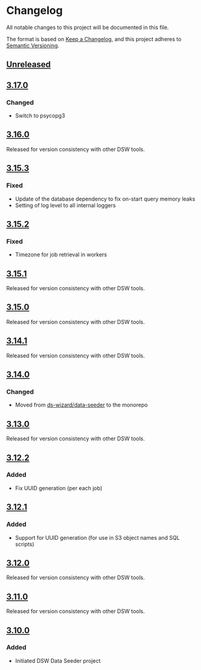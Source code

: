 # Changelog

All notable changes to this project will be documented in this file.

The format is based on [Keep a Changelog](https://keepachangelog.com/en/1.0.0/), and this project adheres
to [Semantic Versioning](https://semver.org/spec/v2.0.0.html).

## [Unreleased]


## [3.17.0]

### Changed

- Switch to psycopg3

## [3.16.0]

Released for version consistency with other DSW tools.

## [3.15.3]

### Fixed

- Update of the database dependency to fix on-start query memory leaks
- Setting of log level to all internal loggers

## [3.15.2]

### Fixed

- Timezone for job retrieval in workers

## [3.15.1]

Released for version consistency with other DSW tools.

## [3.15.0]

Released for version consistency with other DSW tools.

## [3.14.1]

Released for version consistency with other DSW tools.

## [3.14.0]

### Changed

- Moved from [ds-wizard/data-seeder](https://github.com/ds-wizard/data-seeder) to the monorepo

## [3.13.0]

Released for version consistency with other DSW tools.

## [3.12.2]

### Added

- Fix UUID generation (per each job)

## [3.12.1]

### Added

- Support for UUID generation (for use in S3 object names and SQL scripts)

## [3.12.0]

Released for version consistency with other DSW tools.

## [3.11.0]

Released for version consistency with other DSW tools.

## [3.10.0]

### Added

- Initiated DSW Data Seeder project


[Unreleased]: /../../compare/main...develop
[3.10.0]: https://github.com/ds-wizard/data-seeder/tree/v3.10.0
[3.11.0]: https://github.com/ds-wizard/data-seeder/tree/v3.11.0
[3.12.0]: https://github.com/ds-wizard/data-seeder/tree/v3.12.0
[3.12.1]: https://github.com/ds-wizard/data-seeder/tree/v3.12.1
[3.12.2]: https://github.com/ds-wizard/data-seeder/tree/v3.12.2
[3.13.0]: https://github.com/ds-wizard/data-seeder/tree/v3.13.0
[3.14.0]: /../../tree/v3.14.0
[3.14.1]: /../../tree/v3.14.1
[3.15.0]: /../../tree/v3.15.0
[3.15.1]: /../../tree/v3.15.1
[3.15.2]: /../../tree/v3.15.2
[3.15.3]: /../../tree/v3.15.3
[3.16.0]: /../../tree/v3.16.0
[3.17.0]: /../../tree/v3.17.0
